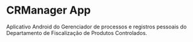 # CRManager App
Aplicativo Android do Gerenciador de processos e registros pessoais do Departamento de Fiscalização de Produtos Controlados.

